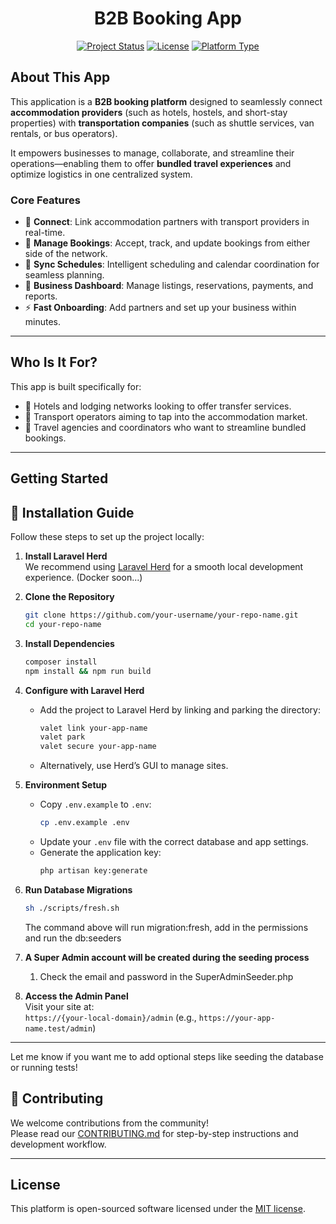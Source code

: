 <h1 align="center">B2B Booking App</h1>

<p align="center">
<a href="#"><img src="https://img.shields.io/badge/status-beta-blue" alt="Project Status"></a>
<a href="#"><img src="https://img.shields.io/badge/license-MIT-green" alt="License"></a>
<a href="#"><img src="https://img.shields.io/badge/platform-B2B-lightgrey" alt="Platform Type"></a>
</p>

## About This App

This application is a **B2B booking platform** designed to seamlessly connect **accommodation providers** (such as hotels, hostels, and short-stay properties) with **transportation companies** (such as shuttle services, van rentals, or bus operators).

It empowers businesses to manage, collaborate, and streamline their operations—enabling them to offer **bundled travel experiences** and optimize logistics in one centralized system.

### Core Features

- 🔗 **Connect**: Link accommodation partners with transport providers in real-time.
- 🧾 **Manage Bookings**: Accept, track, and update bookings from either side of the network.
- 📅 **Sync Schedules**: Intelligent scheduling and calendar coordination for seamless planning.
- 💼 **Business Dashboard**: Manage listings, reservations, payments, and reports.
- ⚡ **Fast Onboarding**: Add partners and set up your business within minutes.

---

## Who Is It For?

This app is built specifically for:

- 🏨 Hotels and lodging networks looking to offer transfer services.
- 🚐 Transport operators aiming to tap into the accommodation market.
- 🧩 Travel agencies and coordinators who want to streamline bundled bookings.

---

## Getting Started

## 🚀 Installation Guide

Follow these steps to set up the project locally:

1. **Install Laravel Herd**  
   We recommend using [Laravel Herd](https://herd.laravel.com/) for a smooth local development experience. (Docker soon...)

2. **Clone the Repository**
   ```bash
   git clone https://github.com/your-username/your-repo-name.git
   cd your-repo-name
   ```

3. **Install Dependencies**
   ```bash
   composer install
   npm install && npm run build
   ```

4. **Configure with Laravel Herd**
   - Add the project to Laravel Herd by linking and parking the directory:
     ```bash
     valet link your-app-name
     valet park
     valet secure your-app-name
     ```
   - Alternatively, use Herd’s GUI to manage sites.

5. **Environment Setup**
   - Copy `.env.example` to `.env`:
     ```bash
     cp .env.example .env
     ```
   - Update your `.env` file with the correct database and app settings.
   - Generate the application key:
     ```bash
     php artisan key:generate
     ```

6. **Run Database Migrations**
   ```bash
   sh ./scripts/fresh.sh
   ```
   The command above will run migration:fresh, add in the permissions and run the db:seeders

7. **A Super Admin account will be created during the seeding process**
   1. Check the email and password in the SuperAdminSeeder.php

8. **Access the Admin Panel**  
   Visit your site at:  
   `https://{your-local-domain}/admin` (e.g., `https://your-app-name.test/admin`)

---

Let me know if you want me to add optional steps like seeding the database or running tests!

## 🤝 Contributing

We welcome contributions from the community!  
Please read our [CONTRIBUTING.md](CONTRIBUTING.md) for step-by-step instructions and development workflow.

---

## License

This platform is open-sourced software licensed under the [MIT license](https://opensource.org/licenses/MIT).
